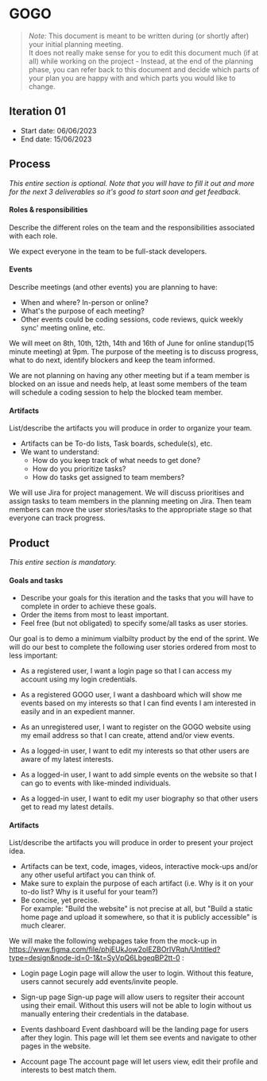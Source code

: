 # GOGO

 > _Note:_ This document is meant to be written during (or shortly after) your initial planning meeting.     
 > It does not really make sense for you to edit this document much (if at all) while working on the project - Instead, at the end of the planning phase, you can refer back to this document and decide which parts of your plan you are happy with and which parts you would like to change.


## Iteration 01

 * Start date: 06/06/2023
 * End date: 15/06/2023

## Process

_This entire section is optional. Note that you will have to fill it out and more for the next 3 deliverables so it's good to start soon and get feedback._ 

#### Roles & responsibilities

Describe the different roles on the team and the responsibilities associated with each role.

We expect everyone in the team to be full-stack developers.

#### Events

Describe meetings (and other events) you are planning to have:

 * When and where? In-person or online?
 * What's the purpose of each meeting?
 * Other events could be coding sessions, code reviews, quick weekly sync' meeting online, etc.

 We will meet on 8th, 10th, 12th, 14th and 16th of June for online standup(15 minute meeting) at 9pm. The
 purpose of the meeting is to discuss progress, what to do next, identify blockers and keep the team informed.

 We are not planning on having any other meeting but if a team member is blocked on an issue and needs help, at least some members of the team will schedule a coding session to help the blocked team member.

#### Artifacts

List/describe the artifacts you will produce in order to organize your team.       

 * Artifacts can be To-do lists, Task boards, schedule(s), etc.
 * We want to understand:
   * How do you keep track of what needs to get done?
   * How do you prioritize tasks?
   * How do tasks get assigned to team members?

We will use Jira for project management. 
We will discuss prioritises and assign tasks to team members in the planning meeting on Jira. Then team members can move the user stories/tasks to the appropriate stage so that everyone can track progress.


## Product

_This entire section is mandatory._

#### Goals and tasks

 * Describe your goals for this iteration and the tasks that you will have to complete in order to achieve these goals.
 * Order the items from most to least important.
 * Feel free (but not obligated) to specify some/all tasks as user stories.

Our goal is to demo a minimum vialbilty product by the end of the sprint. We will do our best to complete the following user stories ordered from most to less important:

* ​As a registered user, I want a login page so that I can access my account using my login credentials.

* As a registered GOGO user, I want a dashboard which will show me events based on my interests so that I can find events I am interested in easily and in an expedient manner.

* As an unregistered user, I want to register on the GOGO website using my email address so that I can create, attend and/or view events.

* As a logged-in user, I want to edit my interests so that other users are aware of my latest interests.

* As a logged-in user, I want to add simple events on the website so that I can go to events with like-minded individuals.

* As a logged-in user, I want to edit my user biography so that other users get to read my latest details.


#### Artifacts

List/describe the artifacts you will produce in order to present your project idea.

 * Artifacts can be text, code, images, videos, interactive mock-ups and/or any other useful artifact you can think of.
 * Make sure to explain the purpose of each artifact (i.e. Why is it on your to-do list? Why is it useful for your team?)
 * Be concise, yet precise.         
   For example: "Build the website" is not precise at all, but "Build a static home page and upload it somewhere, so that it is publicly accessible" is much clearer.

We will make the following webpages take from the mock-up in https://www.figma.com/file/phjEUkJow2olEZBOrIVRqh/Untitled?type=design&node-id=0-1&t=SyVpQ6LbgeqBP2tt-0 :

* Login page
Login page will allow the user to login. Without this feature, users cannot securely add events/invite people.

* Sign-up page
Sign-up page will allow users to regsiter their account using their email. Without this users will not be able to login without us manually entering their credentials in the database.

* Events dashboard
Event dashboard will be the landing page for users after they login. This page will let them see events and navigate to other pages in the website.

* Account page
The account page will let users view, edit their profile and interests to best match them.

